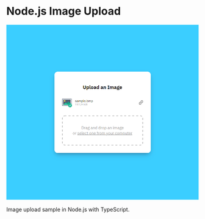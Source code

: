 # Node.js Image Upload

![File upload screenshot](https://github.com/gvlsq/node-file-upload/blob/main/screenshot.png)

Image upload sample in Node.js with TypeScript.
